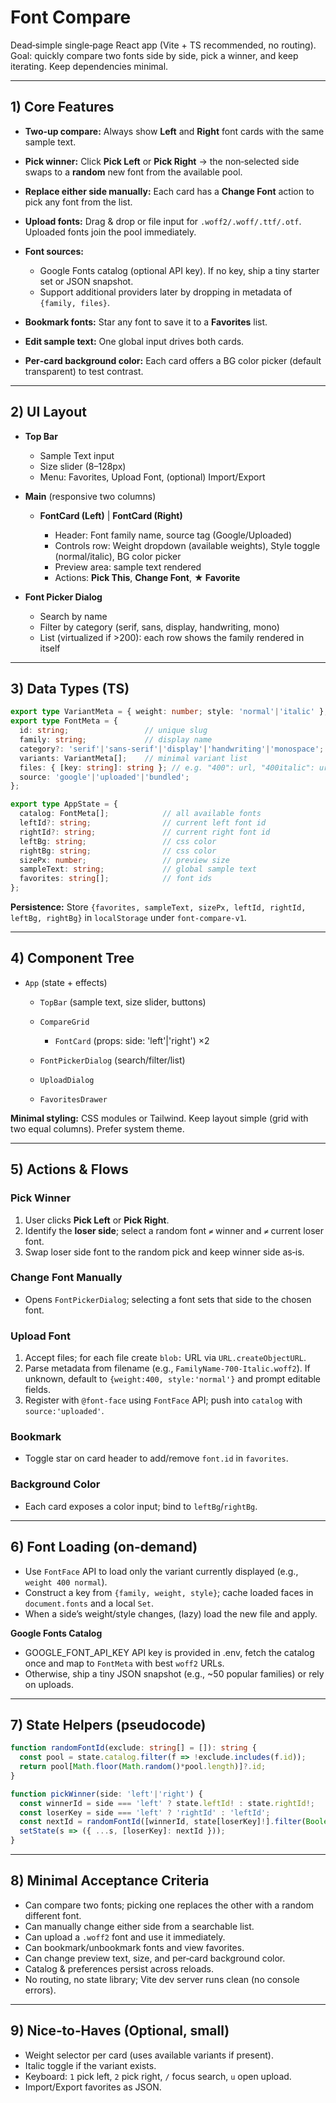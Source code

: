 
# Font Compare

Dead‑simple single‑page React app (Vite + TS recommended, no routing). Goal: quickly compare two fonts side by side, pick a winner, and keep iterating. Keep dependencies minimal.

---

## 1) Core Features

* **Two‑up compare:** Always show **Left** and **Right** font cards with the same sample text.
* **Pick winner:** Click **Pick Left** or **Pick Right** → the non‑selected side swaps to a **random** new font from the available pool.
* **Replace either side manually:** Each card has a **Change Font** action to pick any font from the list.
* **Upload fonts:** Drag & drop or file input for `.woff2/.woff/.ttf/.otf`. Uploaded fonts join the pool immediately.
* **Font sources:**

  * Google Fonts catalog (optional API key). If no key, ship a tiny starter set or JSON snapshot.
  * Support additional providers later by dropping in metadata of `{family, files}`.
* **Bookmark fonts:** Star any font to save it to a **Favorites** list.
* **Edit sample text:** One global input drives both cards.
* **Per‑card background color:** Each card offers a BG color picker (default transparent) to test contrast.

---

## 2) UI Layout

* **Top Bar**

  * Sample Text input
  * Size slider (8–128px)
  * Menu: Favorites, Upload Font, (optional) Import/Export
* **Main** (responsive two columns)

  * **FontCard (Left)** | **FontCard (Right)**

    * Header: Font family name, source tag (Google/Uploaded)
    * Controls row: Weight dropdown (available weights), Style toggle (normal/italic), BG color picker
    * Preview area: sample text rendered
    * Actions: **Pick This**, **Change Font**, **★ Favorite**
* **Font Picker Dialog**

  * Search by name
  * Filter by category (serif, sans, display, handwriting, mono)
  * List (virtualized if >200): each row shows the family rendered in itself

---

## 3) Data Types (TS)

```ts
export type VariantMeta = { weight: number; style: 'normal'|'italic' };
export type FontMeta = {
  id: string;                 // unique slug
  family: string;             // display name
  category?: 'serif'|'sans-serif'|'display'|'handwriting'|'monospace';
  variants: VariantMeta[];    // minimal variant list
  files: { [key: string]: string }; // e.g. "400": url, "400italic": url, prefer woff2
  source: 'google'|'uploaded'|'bundled';
};

export type AppState = {
  catalog: FontMeta[];            // all available fonts
  leftId?: string;                // current left font id
  rightId?: string;               // current right font id
  leftBg: string;                 // css color
  rightBg: string;                // css color
  sizePx: number;                 // preview size
  sampleText: string;             // global sample text
  favorites: string[];            // font ids
};
```

**Persistence:** Store `{favorites, sampleText, sizePx, leftId, rightId, leftBg, rightBg}` in `localStorage` under `font-compare-v1`.

---

## 4) Component Tree

* `App` (state + effects)

  * `TopBar` (sample text, size slider, buttons)
  * `CompareGrid`

    * `FontCard` (props: side: 'left'|'right') ×2
  * `FontPickerDialog` (search/filter/list)
  * `UploadDialog`
  * `FavoritesDrawer`

**Minimal styling:** CSS modules or Tailwind. Keep layout simple (grid with two equal columns). Prefer system theme.

---

## 5) Actions & Flows

### Pick Winner

1. User clicks **Pick Left** or **Pick Right**.
2. Identify the **loser side**; select a random font `≠` winner and `≠` current loser font.
3. Swap loser side font to the random pick and keep winner side as‑is.

### Change Font Manually

* Opens `FontPickerDialog`; selecting a font sets that side to the chosen font.

### Upload Font

1. Accept files; for each file create `blob:` URL via `URL.createObjectURL`.
2. Parse metadata from filename (e.g., `FamilyName-700-Italic.woff2`). If unknown, default to `{weight:400, style:'normal'}` and prompt editable fields.
3. Register with `@font-face` using `FontFace` API; push into `catalog` with `source:'uploaded'`.

### Bookmark

* Toggle star on card header to add/remove `font.id` in `favorites`.

### Background Color

* Each card exposes a color input; bind to `leftBg`/`rightBg`.

---

## 6) Font Loading (on‑demand)

* Use `FontFace` API to load only the variant currently displayed (e.g., `weight 400 normal`).
* Construct a key from `{family, weight, style}`; cache loaded faces in `document.fonts` and a local `Set`.
* When a side’s weight/style changes, (lazy) load the new file and apply.

**Google Fonts Catalog**

* GOOGLE_FONT_API_KEY API key is provided in .env, fetch the catalog once and map to `FontMeta` with best `woff2` URLs.
* Otherwise, ship a tiny JSON snapshot (e.g., \~50 popular families) or rely on uploads.

---

## 7) State Helpers (pseudocode)

```ts
function randomFontId(exclude: string[] = []): string {
  const pool = state.catalog.filter(f => !exclude.includes(f.id));
  return pool[Math.floor(Math.random()*pool.length)]?.id;
}

function pickWinner(side: 'left'|'right') {
  const winnerId = side === 'left' ? state.leftId! : state.rightId!;
  const loserKey = side === 'left' ? 'rightId' : 'leftId';
  const nextId = randomFontId([winnerId, state[loserKey]!].filter(Boolean));
  setState(s => ({ ...s, [loserKey]: nextId }));
}
```

---

## 8) Minimal Acceptance Criteria

* Can compare two fonts; picking one replaces the other with a random different font.
* Can manually change either side from a searchable list.
* Can upload a `.woff2` font and use it immediately.
* Can bookmark/unbookmark fonts and view favorites.
* Can change preview text, size, and per‑card background color.
* Catalog & preferences persist across reloads.
* No routing, no state library; Vite dev server runs clean (no console errors).

---

## 9) Nice‑to‑Haves (Optional, small)

* Weight selector per card (uses available variants if present).
* Italic toggle if the variant exists.
* Keyboard: `1` pick left, `2` pick right, `/` focus search, `u` open upload.
* Import/Export favorites as JSON.

